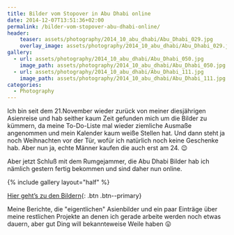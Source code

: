 ```yaml
---
title: Bilder vom Stopover in Abu Dhabi online
date: 2014-12-07T13:51:36+02:00
permalink: /bilder-vom-stopover-abu-dhabi-online/
header:
    teaser: assets/photography/2014_10_abu_dhabi/Abu_Dhabi_029.jpg
    overlay_image: assets/photography/2014_10_abu_dhabi/Abu_Dhabi_029.jpg
gallery:
  - url: assets/photography/2014_10_abu_dhabi/Abu_Dhabi_050.jpg
    image_path: assets/photography/2014_10_abu_dhabi/Abu_Dhabi_050.jpg
  - url: assets/photography/2014_10_abu_dhabi/Abu_Dhabi_111.jpg
    image_path: assets/photography/2014_10_abu_dhabi/Abu_Dhabi_111.jpg
categories:
  - Photography
---
```

Ich bin seit dem 21.November wieder zurück von meiner diesjährigen Asienreise und hab seither kaum Zeit gefunden mich um die Bilder zu kümmern, 
da meine To-Do-Liste mal wieder ziemliche Ausmaße angenommen und mein Kalender kaum weiße Stellen hat. 
Und dann steht ja noch Weihnachten vor der Tür, wofür ich natürlich noch keine Geschenke hab. 
Aber nun ja, echte Männer kaufen die auch erst am 24. 😉

Aber jetzt Schluß mit dem Rumgejammer, die Abu Dhabi Bilder hab ich nämlich gestern fertig bekommen und sind daher 
nun online.

{% include gallery layout="half" %}

[Hier geht&#8217;s zu den Bildern](/photography/abu-dhabi-2014/ "Abu Dhabi 2014"){: .btn .btn--primary}

Meine Berichte, die "eigentlichen" Asienbilder und ein paar Einträge über meine restlichen Projekte an 
denen ich gerade arbeite werden noch etwas dauern, aber gut Ding will bekannteweise Weile haben 😛